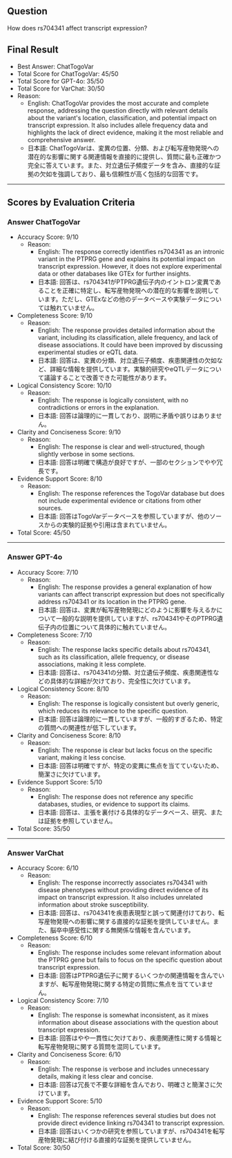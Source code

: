 ## Question

How does rs704341 affect transcript expression?

## Final Result

- Best Answer: ChatTogoVar
- Total Score for ChatTogoVar: 45/50
- Total Score for GPT-4o: 35/50
- Total Score for VarChat: 30/50
- Reason:
  - English: ChatTogoVar provides the most accurate and complete response, addressing the question directly with relevant details about the variant's location, classification, and potential impact on transcript expression. It also includes allele frequency data and highlights the lack of direct evidence, making it the most reliable and comprehensive answer.
  - 日本語: ChatTogoVarは、変異の位置、分類、および転写産物発現への潜在的な影響に関する関連情報を直接的に提供し、質問に最も正確かつ完全に答えています。また、対立遺伝子頻度データを含み、直接的な証拠の欠如を強調しており、最も信頼性が高く包括的な回答です。

---

## Scores by Evaluation Criteria

### Answer ChatTogoVar
- Accuracy Score: 9/10
  - Reason: 
    - English: The response correctly identifies rs704341 as an intronic variant in the PTPRG gene and explains its potential impact on transcript expression. However, it does not explore experimental data or other databases like GTEx for further insights.
    - 日本語: 回答は、rs704341がPTPRG遺伝子内のイントロン変異であることを正確に特定し、転写産物発現への潜在的な影響を説明しています。ただし、GTExなどの他のデータベースや実験データについては触れていません。
- Completeness Score: 9/10
  - Reason: 
    - English: The response provides detailed information about the variant, including its classification, allele frequency, and lack of disease associations. It could have been improved by discussing experimental studies or eQTL data.
    - 日本語: 回答は、変異の分類、対立遺伝子頻度、疾患関連性の欠如など、詳細な情報を提供しています。実験的研究やeQTLデータについて議論することで改善できた可能性があります。
- Logical Consistency Score: 10/10
  - Reason: 
    - English: The response is logically consistent, with no contradictions or errors in the explanation.
    - 日本語: 回答は論理的に一貫しており、説明に矛盾や誤りはありません。
- Clarity and Conciseness Score: 9/10
  - Reason: 
    - English: The response is clear and well-structured, though slightly verbose in some sections.
    - 日本語: 回答は明確で構造が良好ですが、一部のセクションでやや冗長です。
- Evidence Support Score: 8/10
  - Reason: 
    - English: The response references the TogoVar database but does not include experimental evidence or citations from other sources.
    - 日本語: 回答はTogoVarデータベースを参照していますが、他のソースからの実験的証拠や引用は含まれていません。
- Total Score: 45/50

---

### Answer GPT-4o
- Accuracy Score: 7/10
  - Reason: 
    - English: The response provides a general explanation of how variants can affect transcript expression but does not specifically address rs704341 or its location in the PTPRG gene.
    - 日本語: 回答は、変異が転写産物発現にどのように影響を与えるかについて一般的な説明を提供していますが、rs704341やそのPTPRG遺伝子内の位置について具体的に触れていません。
- Completeness Score: 7/10
  - Reason: 
    - English: The response lacks specific details about rs704341, such as its classification, allele frequency, or disease associations, making it less complete.
    - 日本語: 回答は、rs704341の分類、対立遺伝子頻度、疾患関連性などの具体的な詳細が欠けており、完全性に欠けています。
- Logical Consistency Score: 8/10
  - Reason: 
    - English: The response is logically consistent but overly generic, which reduces its relevance to the specific question.
    - 日本語: 回答は論理的に一貫していますが、一般的すぎるため、特定の質問への関連性が低下しています。
- Clarity and Conciseness Score: 8/10
  - Reason: 
    - English: The response is clear but lacks focus on the specific variant, making it less concise.
    - 日本語: 回答は明確ですが、特定の変異に焦点を当てていないため、簡潔さに欠けています。
- Evidence Support Score: 5/10
  - Reason: 
    - English: The response does not reference any specific databases, studies, or evidence to support its claims.
    - 日本語: 回答は、主張を裏付ける具体的なデータベース、研究、または証拠を参照していません。
- Total Score: 35/50

---

### Answer VarChat
- Accuracy Score: 6/10
  - Reason: 
    - English: The response incorrectly associates rs704341 with disease phenotypes without providing direct evidence of its impact on transcript expression. It also includes unrelated information about stroke susceptibility.
    - 日本語: 回答は、rs704341を疾患表現型と誤って関連付けており、転写産物発現への影響に関する直接的な証拠を提供していません。また、脳卒中感受性に関する無関係な情報を含んでいます。
- Completeness Score: 6/10
  - Reason: 
    - English: The response includes some relevant information about the PTPRG gene but fails to focus on the specific question about transcript expression.
    - 日本語: 回答はPTPRG遺伝子に関するいくつかの関連情報を含んでいますが、転写産物発現に関する特定の質問に焦点を当てていません。
- Logical Consistency Score: 7/10
  - Reason: 
    - English: The response is somewhat inconsistent, as it mixes information about disease associations with the question about transcript expression.
    - 日本語: 回答はやや一貫性に欠けており、疾患関連性に関する情報と転写産物発現に関する質問を混同しています。
- Clarity and Conciseness Score: 6/10
  - Reason: 
    - English: The response is verbose and includes unnecessary details, making it less clear and concise.
    - 日本語: 回答は冗長で不要な詳細を含んでおり、明確さと簡潔さに欠けています。
- Evidence Support Score: 5/10
  - Reason: 
    - English: The response references several studies but does not provide direct evidence linking rs704341 to transcript expression.
    - 日本語: 回答はいくつかの研究を参照していますが、rs704341を転写産物発現に結び付ける直接的な証拠を提供していません。
- Total Score: 30/50